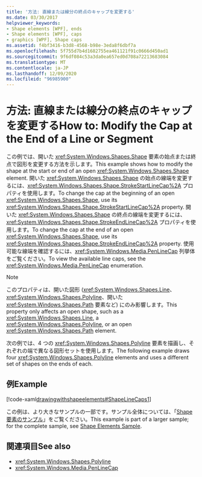 ```yaml
---
title: '方法: 直線または線分の終点のキャップを変更する'
ms.date: 03/30/2017
helpviewer_keywords:
- Shape elements [WPF], ends
- Shape elements [WPF], caps
- graphics [WPF], Shape caps
ms.assetid: f4bf3416-b3d8-4568-b98e-3eda8f6dbf7a
ms.openlocfilehash: 5f755d7b4d1682755ea461121f91c0666d450ad1
ms.sourcegitcommit: 9f6df084c53a3da0ea657ed0d708a72213683084
ms.translationtype: MT
ms.contentlocale: ja-JP
ms.lasthandoff: 12/09/2020
ms.locfileid: "96985900"
---
```

# <a name="how-to-modify-the-cap-at-the-end-of-a-line-or-segment"></a><span data-ttu-id="f1fc9-102">方法: 直線または線分の終点のキャップを変更する</span><span class="sxs-lookup"><span data-stu-id="f1fc9-102">How to: Modify the Cap at the End of a Line or Segment</span></span>
<span data-ttu-id="f1fc9-103">この例では、開いた <xref:System.Windows.Shapes.Shape> 要素の始点または終点で図形を変更する方法を示します。</span><span class="sxs-lookup"><span data-stu-id="f1fc9-103">This example shows how to modify the shape at the start or end of an open <xref:System.Windows.Shapes.Shape> element.</span></span> <span data-ttu-id="f1fc9-104">開いた <xref:System.Windows.Shapes.Shape> の始点の線端を変更するには、<xref:System.Windows.Shapes.Shape.StrokeStartLineCap%2A> プロパティを使用します。</span><span class="sxs-lookup"><span data-stu-id="f1fc9-104">To change the cap at the beginning of an open <xref:System.Windows.Shapes.Shape>, use its <xref:System.Windows.Shapes.Shape.StrokeStartLineCap%2A> property.</span></span> <span data-ttu-id="f1fc9-105">開いた <xref:System.Windows.Shapes.Shape> の終点の線端を変更するには、<xref:System.Windows.Shapes.Shape.StrokeEndLineCap%2A> プロパティを使用します。</span><span class="sxs-lookup"><span data-stu-id="f1fc9-105">To change the cap at the end of an open <xref:System.Windows.Shapes.Shape>, use its <xref:System.Windows.Shapes.Shape.StrokeEndLineCap%2A> property.</span></span> <span data-ttu-id="f1fc9-106">使用可能な線端を確認するには、<xref:System.Windows.Media.PenLineCap> 列挙体をご覧ください。</span><span class="sxs-lookup"><span data-stu-id="f1fc9-106">To view the available line caps, see the <xref:System.Windows.Media.PenLineCap> enumeration.</span></span>  
  
> [!NOTE]
> <span data-ttu-id="f1fc9-107">このプロパティは、開いた図形 (<xref:System.Windows.Shapes.Line>、<xref:System.Windows.Shapes.Polyline>、開いた <xref:System.Windows.Shapes.Path> 要素など) にのみ影響します。</span><span class="sxs-lookup"><span data-stu-id="f1fc9-107">This property only affects an open shape, such as a <xref:System.Windows.Shapes.Line>, a <xref:System.Windows.Shapes.Polyline>, or an open <xref:System.Windows.Shapes.Path> element.</span></span>  
  
 <span data-ttu-id="f1fc9-108">次の例では、4 つの <xref:System.Windows.Shapes.Polyline> 要素を描画し、それぞれの端で異なる図形セットを使用します。</span><span class="sxs-lookup"><span data-stu-id="f1fc9-108">The following example draws four <xref:System.Windows.Shapes.Polyline> elements and uses a different set of shapes on the ends of each.</span></span>  
  
## <a name="example"></a><span data-ttu-id="f1fc9-109">例</span><span class="sxs-lookup"><span data-stu-id="f1fc9-109">Example</span></span>  
 [!code-xaml[drawingwithshapeelements#ShapeLineCaps1](~/samples/snippets/csharp/VS_Snippets_Wpf/DrawingWithShapeElements/CS/linecapsandjoinsexample.xaml#shapelinecaps1)]  
  
 <span data-ttu-id="f1fc9-110">この例は、より大きなサンプルの一部です。サンプル全体については、「[Shape 要素のサンプル](https://github.com/Microsoft/WPF-Samples/tree/master/Graphics/ShapeElements)」をご覧ください。</span><span class="sxs-lookup"><span data-stu-id="f1fc9-110">This example is part of a larger sample; for the complete sample, see [Shape Elements Sample](https://github.com/Microsoft/WPF-Samples/tree/master/Graphics/ShapeElements).</span></span>  
  
## <a name="see-also"></a><span data-ttu-id="f1fc9-111">関連項目</span><span class="sxs-lookup"><span data-stu-id="f1fc9-111">See also</span></span>

- <xref:System.Windows.Shapes.Polyline>
- <xref:System.Windows.Media.PenLineCap>
